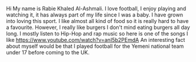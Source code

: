 Hi My name is Rabie Khaled Al-Ashmali.
I love football, I enjoy playing and watching it, it has always part of my life since I was a baby. I have grown into loving this sport.
I like almost all kind of food so it is really hard to have a favourite. However, I really like burgers I don't mind eating burgers all day long.
I mostly listen to Hip-Hop and rap music so here is one of the songs I like https://www.youtube.com/watch?v=anI5b2PEmdA 
An interesting fact about myself would be that I played football for the Yemeni national team under 17 before coming to the UK. 
